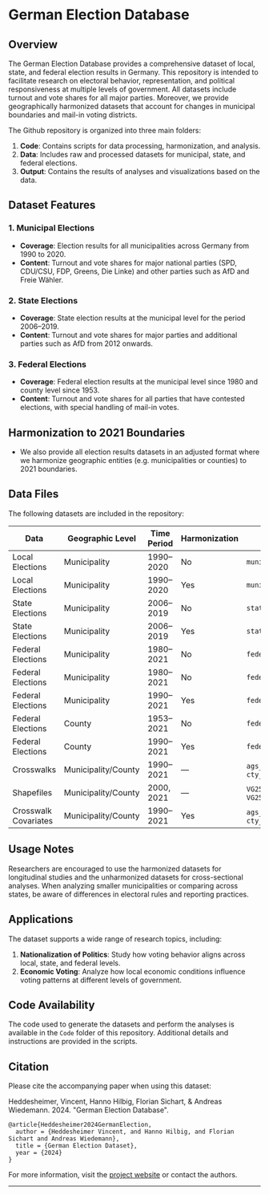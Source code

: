 # German Election Database

## Overview

The German Election Database provides a comprehensive dataset of local, state, and federal election results in Germany. This repository is intended to facilitate research on electoral behavior, representation, and political responsiveness at multiple levels of government. All datasets include turnout and vote shares for all major parties. Moreover, we provide geographically harmonized datasets that account for changes in municipal boundaries and mail-in voting districts.

The Github repository is organized into three main folders:
1. **Code**: Contains scripts for data processing, harmonization, and analysis.
2. **Data**: Includes raw and processed datasets for municipal, state, and federal elections.
3. **Output**: Contains the results of analyses and visualizations based on the data.

## Dataset Features

### 1. Municipal Elections
- **Coverage**: Election results for all municipalities across Germany from 1990 to 2020.
- **Content**: Turnout and vote shares for major national parties (SPD, CDU/CSU, FDP, Greens, Die Linke) and other parties such as AfD and Freie Wähler.

### 2. State Elections
- **Coverage**: State election results at the municipal level for the period 2006–2019.
- **Content**: Turnout and vote shares for major parties and additional parties such as AfD from 2012 onwards.

### 3. Federal Elections
- **Coverage**: Federal election results at the municipal level since 1980 and county level since 1953.
- **Content**: Turnout and vote shares for all parties that have contested elections, with special handling of mail-in votes.

## Harmonization to 2021 Boundaries
- We also provide all election results datasets in an adjusted format where we harmonize geographic entities (e.g. municipalities or counties) to 2021 boundaries.

## Data Files

The following datasets are included in the repository:

| **Data**                  | **Geographic Level** | **Time Period**  | **Harmonization** | **File Name**                |
|---------------------------|----------------------|-----------------|-------------------|-----------------------------|
| Local Elections           | Municipality         | 1990–2020       | No                | `municipal_unharm`          |
| Local Elections           | Municipality         | 1990–2020       | Yes               | `municipal_harm`            |
| State Elections           | Municipality         | 2006–2019       | No                | `state_unharm`              |
| State Elections           | Municipality         | 2006–2019       | Yes               | `state_harm`                |
| Federal Elections         | Municipality         | 1980–2021       | No                | `federal_muni_raw`          |
| Federal Elections         | Municipality         | 1980–2021       | No                | `federal_muni_unharm`       |
| Federal Elections         | Municipality         | 1990–2021       | Yes               | `federal_muni_harm`         |
| Federal Elections         | County               | 1953–2021       | No                | `federal_cty_unharm`        |
| Federal Elections         | County               | 1990–2021       | Yes               | `federal_cty_harm`          |
| Crosswalks                | Municipality/County  | 1990–2021       | —                 | `ags_crosswalks` / `cty_crosswalks` |
| Shapefiles                | Municipality/County  | 2000, 2021      | —                 | `VG250_GEM` / `VG250_KRS`   | 
| Crosswalk Covariates      | Municipality/County  | 1990–2021       | Yes               | `ags_area_pop_emp` / `cty_area_pop_emp` |


## Usage Notes

Researchers are encouraged to use the harmonized datasets for longitudinal studies and the unharmonized datasets for cross-sectional analyses. When analyzing smaller municipalities or comparing across states, be aware of differences in electoral rules and reporting practices.

## Applications

The dataset supports a wide range of research topics, including:
1. **Nationalization of Politics**: Study how voting behavior aligns across local, state, and federal levels.
2. **Economic Voting**: Analyze how local economic conditions influence voting patterns at different levels of government.

## Code Availability

The code used to generate the datasets and perform the analyses is available in the `Code` folder of this repository. Additional details and instructions are provided in the scripts.

## Citation

Please cite the accompanying paper when using this dataset:

Heddesheimer, Vincent, Hanno Hilbig, Florian Sichart, & Andreas Wiedemann. 2024. "German Election Database".

```         
@article{Heddesheimer2024GermanElection,
  author = {Heddesheimer Vincent, and Hanno Hilbig, and Florian Sichart and Andreas Wiedemann},
  title = {German Election Dataset},
  year = {2024}
}
```

For more information, visit the [project website](http://german-elections.com) or contact the authors.

---
